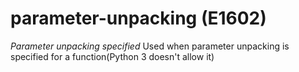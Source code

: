 # parameter-unpacking (E1602)

*Parameter unpacking specified* Used when parameter unpacking is
specified for a function(Python 3 doesn't allow it)
